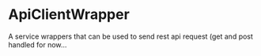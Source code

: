 # ApiClientWrapper
A service wrappers that can be used to send rest api request (get and post handled for now...
